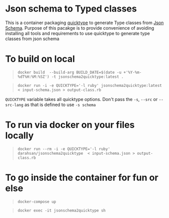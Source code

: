 # Json schema to Typed classes

This is a container packaging [quicktype](https://github.com/quicktype/quicktype) to generate Type classes from [Json Schema](http://json-schema.org/). Purpose of this pacakge is to provide convenience of avoiding installing all tools and requirements to use quicktype to generate type classes from json schema

# To build on local

> `docker build  --build-arg BUILD_DATE=$(date -u +'%Y-%m-%dT%H:%M:%SZ') -t jsonschema2quicktype:latest .`

> `docker run -i -e QUICKTYPE='-l ruby' jsonschema2quicktype:latest  < input-schema.json > output-class.rb`

`QUICKTYPE` variable takes all quicktype options. Don't pass the `-s`, `--src` or `--src-lang` as that is defined to use `-s schema`


# To run via docker on your files locally

> `docker run --rm -i -e QUICKTYPE='-l ruby' darahsan/jsonschema2quicktype  < input-schema.json > output-class.rb`



#  To go inside the container for fun or else 


> `docker-compose up` 

> `docker exec -it jsonschema2quicktype sh`